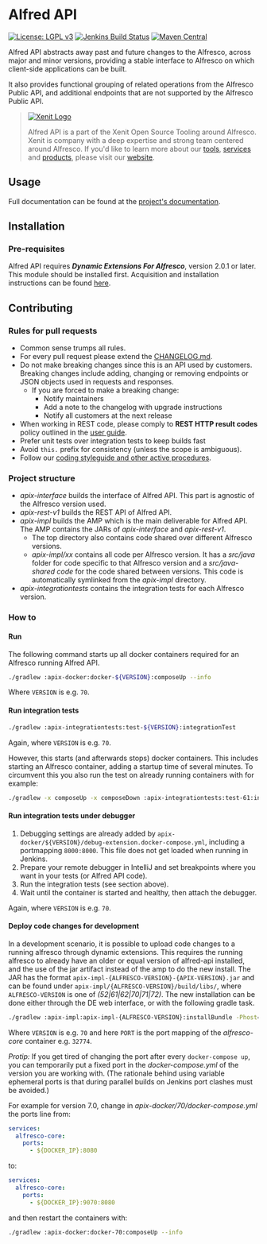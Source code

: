 # Alfred API

[![License: LGPL v3](https://img.shields.io/badge/License-LGPL%20v3-blue.svg)](https://www.gnu.org/licenses/lgpl-3.0)
[![Jenkins Build Status](https://jenkins-2.xenit.eu/buildStatus/icon?job=Xenit+Github%2Falfred-api%2Fmaster&subject=Jenkins)](https://jenkins-2.xenit.eu/job/Xenit%20Github/job/alfred-api/job/master/)
[![Maven Central](https://img.shields.io/maven-central/v/eu.xenit.apix/apix-interface.svg)](http://search.maven.org/#search%7Cga%7C1%7Cg%3A%22eu.xenit.apix%22%20AND%20a%3A%22apix-interface%22)

Alfred API abstracts away past and future changes to the Alfresco, across major and minor versions, providing a stable
interface to Alfresco on which client-side applications can be built.

It also provides functional grouping of related operations from the Alfresco Public API, and additional endpoints that
are not supported by the Alfresco Public API.

> [![Xenit Logo](https://xenit.eu/wp-content/uploads/2017/09/XeniT_Website_Logo.png)](https://xenit.eu/open-source)
> 
> Alfred API is a part of the Xenit Open Source Tooling around Alfresco. Xenit is company with a deep expertise and
> strong team centered around Alfresco. If you'd like to learn more about our [tools](https://xenit.eu/open-source), 
> [services](https://xenit.eu/alfresco) and [products](https://xenit.eu/alfresco-products), please visit our 
> [website](https://xenit.eu).


## Usage
Full documentation can be found at the [project's documentation](https://docs.xenit.eu/alfred-api/stable-user/index.html).

## Installation

### Pre-requisites
Alfred API requires **_Dynamic Extensions For Alfresco_**, version 2.0.1 or later. This module should be installed first.
Acquisition and installation instructions can be found [here](https://github.com/xenit-eu/dynamic-extensions-for-alfresco).


## Contributing

### Rules for pull requests
* Common sense trumps all rules.
* For every pull request please extend the [CHANGELOG.md](./CHANGELOG.md).
* Do not make breaking changes since this is an API used by customers. Breaking changes include 
  adding, changing or removing endpoints or JSON objects used in requests and responses.
  * If you are forced to make a breaking change:
    * Notify maintainers
    * Add a note to the changelog with upgrade instructions
    * Notify all customers at the next release
* When working in REST code, please comply to **REST HTTP result codes** policy outlined in the
  [user guide](https://docs.xenit.eu/alfred-api/stable-user/rest-api/index.html#rest-http-result-codes).
* Prefer unit tests over integration tests to keep builds fast
* Avoid `this.` prefix for consistency (unless the scope is ambiguous).
* Follow our [coding styleguide and other active procedures](https://xenitsupport.jira.com/wiki/spaces/XEN/pages/624558081/XeniT+Enhancement+Proposals+XEP).
  
### Project structure
* *apix-interface* builds the interface of Alfred API. This part is agnostic of the 
Alfresco version used.
* *apix-rest-v1* builds the REST API of Alfred API. 
* *apix-impl* builds the AMP which is the main deliverable for Alfred API. The AMP contains the JARs of 
*apix-interface* and *apix-rest-v1*.
  * The top directory also contains code shared over different Alfresco versions.
  * *apix-impl/xx* contains all code per Alfresco version. It has a *src/java* folder
  for code specific to that Alfresco version and a *src/java-shared code* for the code shared between
  versions. This code is automatically symlinked from the *apix-impl* directory.   
* *apix-integrationtests* contains the integration tests for each Alfresco version.

### How to

#### Run

The following command starts up all docker containers required for an Alfresco running Alfred API.
```bash
./gradlew :apix-docker:docker-${VERSION}:composeUp --info
```
Where `VERSION` is e.g. `70`.


#### Run integration tests
```bash
./gradlew :apix-integrationtests:test-${VERSION}:integrationTest
```  
Again, where `VERSION` is e.g. `70`.

However, this starts (and afterwards stops) docker containers. This includes starting an Alfresco container,
 adding a startup time of several minutes. To circumvent this you also run the test on already running containers with
 for example:
 ```bash
./gradlew -x composeUp -x composeDown :apix-integrationtests:test-61:integrationTest -Pprotocol=http -Phost=localhost -Pport=8061
```


#### Run integration tests under debugger
1. Debugging settings are already added by `apix-docker/${VERSION}/debug-extension.docker-compose.yml`, including a 
portmapping `8000:8000`. This file does not get loaded when running in Jenkins.
2. Prepare your remote debugger in IntelliJ and set breakpoints where you want in your tests
 (or Alfred API code).
3. Run the integration tests (see section above).
4. Wait until the container is started and healthy, then attach the debugger.

Again, where `VERSION` is e.g. `70`.

#### Deploy code changes for development
In a development scenario, it is possible to upload code changes to a running alfresco through dynamic extensions.
This requires the running alfresco to already have an older or equal version of alfred-api installed, and
the use of the jar artifact instead of the amp to do the new install. 
The JAR has the format `apix-impl-{ALFRESCO-VERSION}-{APIX-VERSION}.jar` and can be found under 
`apix-impl/{ALFRESCO-VERSION}/build/libs/`, where `ALFRESCO-VERSION` is one of *(52|61|62|70|71|72)*.
The new installation can be done either through the DE web interface, or with the following gradle task.
```bash
./gradlew :apix-impl:apix-impl-{ALFRESCO-VERSION}:installBundle -Phost={ALFRESCO-HOST} -Pport={ALFRESCO-PORT}
```
Where `VERSION` is e.g. `70` and here `PORT` is the port mapping of the *alfresco-core* container e.g. `32774`.

*Protip:* If you get tired of changing the port after every `docker-compose up`, you can temporarily put a
fixed port in the *docker-compose.yml* of the version you are working with. (The rationale behind using 
variable ephemeral ports is that during parallel builds on Jenkins port clashes must be avoided.)

For example for version 7.0, change in *apix-docker/70/docker-compose.yml* 
the ports line from:
```yaml
services:
  alfresco-core:
    ports:
      - ${DOCKER_IP}:8080
``` 
to: 
```yaml
services:
  alfresco-core:
    ports:
      - ${DOCKER_IP}:9070:8080
```
and then restart the containers with:

```bash
./gradlew :apix-docker:docker-70:composeUp --info
```
